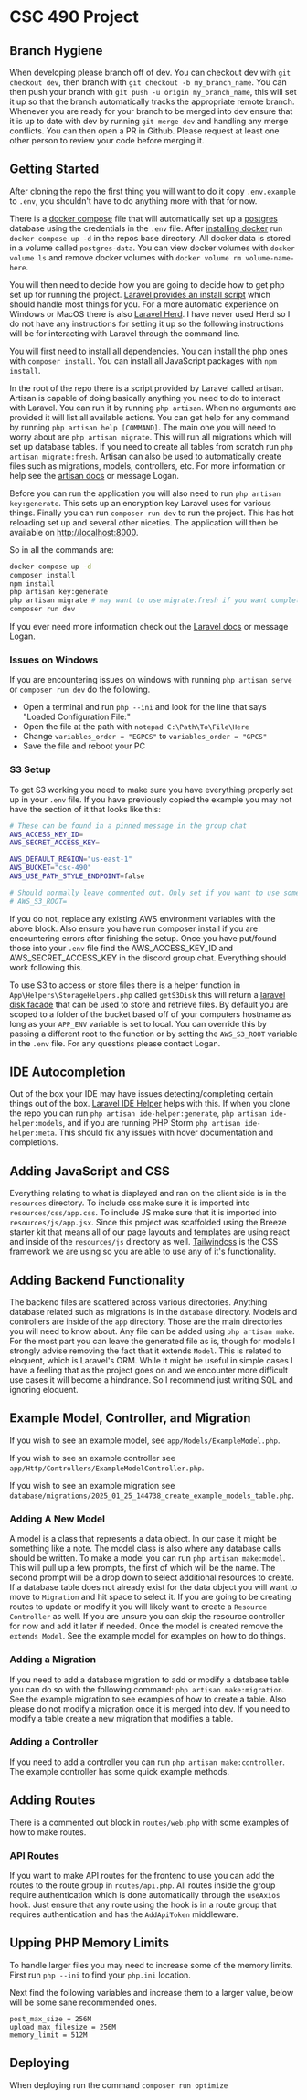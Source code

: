 # CSC 490 Project

## Branch Hygiene

When developing please branch off of dev. You can checkout dev with `git checkout dev`, then branch with `git checkout -b my_branch_name`. You can then push your branch with `git push -u origin my_branch_name`, this will set it up so that the branch automatically tracks the appropriate remote branch. Whenever you are ready for your branch to be merged into dev ensure that it is up to date with dev by running `git merge dev` and handling any merge conflicts. You can then open a PR in Github. Please request at least one other person to review your code before merging it.

## Getting Started

After cloning the repo the first thing you will want to do it copy `.env.example` to `.env`, you shouldn't have to do anything more with that for now.

There is a [docker compose](https://docs.docker.com/compose/) file that will automatically set up a [postgres](https://www.postgresql.org/) database using the credentials in the `.env` file. After [installing docker](https://docs.docker.com/get-started/) run `docker compose up -d` in the repos base directory. All docker data is stored in a volume called `postgres-data`. You can view docker volumes with `docker volume ls` and remove docker volumes with `docker volume rm volume-name-here`.

You will then need to decide how you are going to decide how to get php set up for running the project. [Laravel provides an install script](https://laravel.com/docs/11.x#installing-php) which should handle most things for you. For a more automatic experience on Windows or MacOS there is also [Laravel Herd](https://herd.laravel.com/). I have never used Herd so I do not have any instructions for setting it up so the following instructions will be for interacting with Laravel through the command line.

You will first need to install all dependencies. You can install the php ones with `composer install`. You can install all JavaScript packages with `npm install`.

In the root of the repo there is a script provided by Laravel called artisan. Artisan is capable of doing basically anything you need to do to interact with Laravel. You can run it by running `php artisan`. When no arguments are provided it will list all available actions. You can get help for any command by running `php artisan help [COMMAND]`. The main one you will need to worry about are `php artisan migrate`. This will run all migrations which will set up database tables. If you need to create all tables from scratch run `php artisan migrate:fresh`. Artisan can also be used to automatically create files such as migrations, models, controllers, etc. For more information or help see the [artisan docs](https://laravel.com/docs/11.x/artisan#main-content) or message Logan.

Before you can run the application you will also need to run `php artisan key:generate`. This sets up an encryption key Laravel uses for various things. Finally you can run `composer run dev` to run the project. This has hot reloading set up and several other niceties. The application will then be available on [http://localhost:8000](http://localhost:8000).

So in all the commands are:

```bash
docker compose up -d
composer install
npm install
php artisan key:generate
php artisan migrate # may want to use migrate:fresh if you want completely fresh tables
composer run dev
```

If you ever need more information check out the [Laravel docs](https://laravel.com/docs/11.x) or message Logan.

### Issues on Windows

If you are encountering issues on windows with running `php artisan serve` or `composer run dev` do the following.

- Open a terminal and run `php --ini` and look for the line that says "Loaded Configuration File:"
- Open the file at the path with `notepad C:\Path\To\File\Here`
- Change `variables_order = "EGPCS"` to `variables_order = "GPCS"`
- Save the file and reboot your PC

### S3 Setup

To get S3 working you need to make sure you have everything properly set up in your `.env` file. If you have previously copied the example you may not have the section of it that looks like this:

```bash
# These can be found in a pinned message in the group chat
AWS_ACCESS_KEY_ID=
AWS_SECRET_ACCESS_KEY=

AWS_DEFAULT_REGION="us-east-1"
AWS_BUCKET="csc-490"
AWS_USE_PATH_STYLE_ENDPOINT=false

# Should normally leave commented out. Only set if you want to use someone elses file root for testing purposes or if you want a fresh set of files.
# AWS_S3_ROOT=
```

If you do not, replace any existing AWS environment variables with the above block. Also ensure you have run composer install if you are encountering errors after finishing the setup. Once you have put/found those into your `.env` file find the AWS_ACCESS_KEY_ID and AWS_SECRET_ACCESS_KEY in the discord group chat. Everything should work following this.

To use S3 to access or store files there is a helper function in `App\Helpers\StorageHelpers.php` called `getS3Disk` this will return a [laravel disk facade](https://laravel.com/docs/11.x/filesystem#obtaining-disk-instances) that can be used to store and retrieve files. By default you are scoped to a folder of the bucket based off of your computers hostname as long as your `APP_ENV` variable is set to local. You can override this by passing a different root to the function or by setting the `AWS_S3_ROOT` variable in the `.env` file. For any questions please contact Logan.

## IDE Autocompletion

Out of the box your IDE may have issues detecting/completing certain things out of the box. [Laravel IDE Helper](https://github.com/barryvdh/laravel-ide-helper) helps with this. If when you clone the repo you can run `php artisan ide-helper:generate`, `php artisan ide-helper:models`, and if you are running PHP Storm `php artisan ide-helper:meta`. This should fix any issues with hover documentation and completions.

## Adding JavaScript and CSS

Everything relating to what is displayed and ran on the client side is in the `resources` directory. To include css make sure it is imported into `resources/css/app.css`. To include JS make sure that it is imported into `resources/js/app.jsx`. Since this project was scaffolded using the Breeze starter kit that means all of our page layouts and templates are using react and inside of the `resources/js` directory as well. [Tailwindcss](https://tailwindcss.com/) is the CSS framework we are using so you are able to use any of it's functionality.

## Adding Backend Functionality

The backend files are scattered across various directories. Anything database related such as migrations is in the `database` directory. Models and controllers are inside of the `app` directory. Those are the main directories you will need to know about. Any file can be added using `php artisan make`. For the most part you can leave the generated file as is, though for models I strongly advise removing the fact that it extends `Model`. This is related to eloquent, which is Laravel's ORM. While it might be useful in simple cases I have a feeling that as the project goes on and we encounter more difficult use cases it will become a hindrance. So I recommend just writing SQL and ignoring eloquent.


## Example Model, Controller, and Migration

If you wish to see an example model, see `app/Models/ExampleModel.php`.

If you wish to see an example controller see `app/Http/Controllers/ExampleModelController.php`.

If you wish to see an example migration see `database/migrations/2025_01_25_144738_create_example_models_table.php`.

### Adding A New Model

A model is a class that represents a data object. In our case it might be something like a note. The model class is also where any database calls should be written. To make a model you can run `php artisan make:model`. This will pull up a few prompts, the first of which will be the name. The second prompt will be a drop down to select additional resources to create. If a database table does not already exist for the data object you will want to move to `Migration` and hit space to select it. If you are going to be creating routes to update or modify it you will likely want to create a `Resource Controller` as well. If you are unsure you can skip the resource controller for now and add it later if needed. Once the model is created remove the `extends Model`. See the example model for examples on how to do things.

### Adding a Migration

If you need to add a database migration to add or modify a database table you can do so with the following command: `php artisan make:migration`. See the example migration to see examples of how to create a table. Also please do not modify a migration once it is merged into dev. If you need to modify a table create a new migration that modifies a table.

### Adding a Controller

If you need to add a controller you can run `php artisan make:controller`. The example controller has some quick example methods.

## Adding Routes

There is a commented out block in `routes/web.php` with some examples of how to make routes.

### API Routes

If you want to make API routes for the frontend to use you can add the routes to the route group in `routes/api.php`. All routes inside the group require authentication which is done automatically through the `useAxios` hook. Just ensure that any route using the hook is in a route group that requires authentication and has the `AddApiToken` middleware.

## Upping PHP Memory Limits

To handle larger files you may need to increase some of the memory limits. First run `php --ini` to find your `php.ini` location.

Next find the following variables and increase them to a larger value, below will be some sane recommended ones.

```
post_max_size = 256M
upload_max_filesize = 256M
memory_limit = 512M
```

## Deploying

When deploying run the command `composer run optimize`
